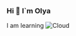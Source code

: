 ### Hi 👋 I`m Olya 

I am learning  ![Cloud](https://img.shields.io/badge/Terraform-blueviolet?style=for-the-badge&logo=Terraform)

<!--
**kalantaaaio/kalantaaaio** is a ✨ _special_ ✨ repository because its `README.md` (this file) appears on your GitHub profile.

Here are some ideas to get you started:

- 🔭 I’m currently working on ...
- 🌱 I’m currently learning ...
- 👯 I’m looking to collaborate on ...
- 🤔 I’m looking for help with ...
- 💬 Ask me about ...
- 📫 How to reach me: ...
- 😄 Pronouns: ...
- ⚡ Fun fact: ...
-->
